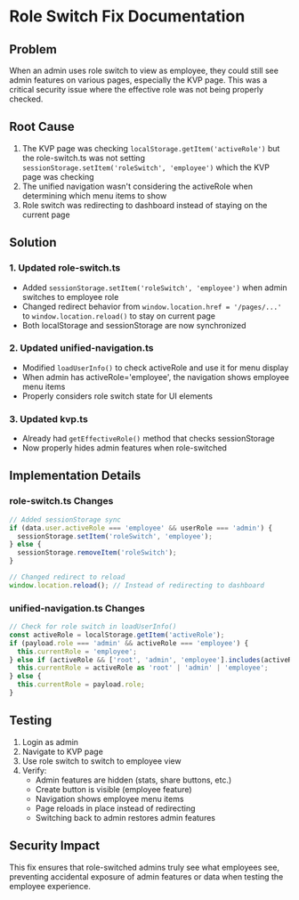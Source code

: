 # Role Switch Fix Documentation

## Problem

When an admin uses role switch to view as employee, they could still see admin features on various pages, especially the KVP page. This was a critical security issue where the effective role was not being properly checked.

## Root Cause

1. The KVP page was checking `localStorage.getItem('activeRole')` but the role-switch.ts was not setting `sessionStorage.setItem('roleSwitch', 'employee')` which the KVP page was checking
2. The unified navigation wasn't considering the activeRole when determining which menu items to show
3. Role switch was redirecting to dashboard instead of staying on the current page

## Solution

### 1. Updated role-switch.ts

- Added `sessionStorage.setItem('roleSwitch', 'employee')` when admin switches to employee role
- Changed redirect behavior from `window.location.href = '/pages/...'` to `window.location.reload()` to stay on current page
- Both localStorage and sessionStorage are now synchronized

### 2. Updated unified-navigation.ts

- Modified `loadUserInfo()` to check activeRole and use it for menu display
- When admin has activeRole='employee', the navigation shows employee menu items
- Properly considers role switch state for UI elements

### 3. Updated kvp.ts

- Already had `getEffectiveRole()` method that checks sessionStorage
- Now properly hides admin features when role-switched

## Implementation Details

### role-switch.ts Changes

```typescript
// Added sessionStorage sync
if (data.user.activeRole === 'employee' && userRole === 'admin') {
  sessionStorage.setItem('roleSwitch', 'employee');
} else {
  sessionStorage.removeItem('roleSwitch');
}

// Changed redirect to reload
window.location.reload(); // Instead of redirecting to dashboard
```

### unified-navigation.ts Changes

```typescript
// Check for role switch in loadUserInfo()
const activeRole = localStorage.getItem('activeRole');
if (payload.role === 'admin' && activeRole === 'employee') {
  this.currentRole = 'employee';
} else if (activeRole && ['root', 'admin', 'employee'].includes(activeRole)) {
  this.currentRole = activeRole as 'root' | 'admin' | 'employee';
} else {
  this.currentRole = payload.role;
}
```

## Testing

1. Login as admin
2. Navigate to KVP page
3. Use role switch to switch to employee view
4. Verify:
   - Admin features are hidden (stats, share buttons, etc.)
   - Create button is visible (employee feature)
   - Navigation shows employee menu items
   - Page reloads in place instead of redirecting
   - Switching back to admin restores admin features

## Security Impact

This fix ensures that role-switched admins truly see what employees see, preventing accidental exposure of admin features or data when testing the employee experience.
